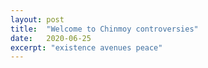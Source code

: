 ```yaml
---
layout: post
title:  "Welcome to Chinmoy controversies"
date:   2020-06-25
excerpt: "existence avenues peace"
---
```

